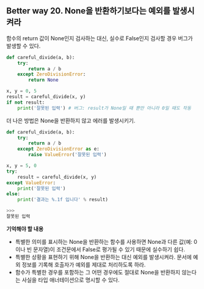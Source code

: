 ## Better way 20. None을 반환하기보다는 예외를 발생시켜라

함수의 return 값이 None인지 검사하는 대신, 실수로 False인지 검사할 경우 버그가 발생할 수 있다.

```python
def careful_divide(a, b):
    try:
        return a / b
    except ZeroDivisionError:
        return None

x, y = 0, 5
result = careful_divide(x, y)
if not result:
    print('잘못된 입력') # 버그: result가 None일 때 뿐만 아니라 0일 때도 작동
```

더 나은 방법은 None을 반환하지 않고 에러를 발생시키기.

```python
def careful_divide(a, b):
    try:
        return a / b
    except ZeroDivisionError as e:
        raise ValueError('잘못된 입력')

x, y = 5, 0
try:
    result = careful_divide(x, y)
except ValueError:
    print('잘못된 입력')
else:
    print('결과는 %.1f 입니다' % result)

>>>
잘못된 입력
```

**기억해야 할 내용**
- 특별한 의미를 표시하는 None을 반환하는 함수를 사용하면 None과 다른 값(예: 0이나 빈 문자열)이 조건문에서 False로 평가될 수 있기 때문에 실수하기 쉽다.
- 특별한 상황을 표현하기 위해 None을 반환하는 대신 예외를 발생시켜라. 문서에 예외 정보를 기록해 호출자가 예외를 제대로 처리하도록 하라.
- 함수가 특별한 경우를 포함하는 그 어떤 경우에도 절대로 None을 반환하지 않는다는 사실을 타입 애너테이션으로 명시할 수 있다.